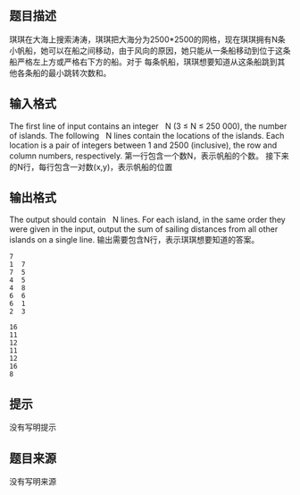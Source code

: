 


## 题目描述
琪琪在大海上搜索涛涛，琪琪把大海分为2500*2500的网格，现在琪琪拥有N条小帆船，她可以在船之间移动，由于风向的原因，她只能从一条船移动到位于这条船严格左上方或严格右下方的船。对于
每条帆船，琪琪想要知道从这条船跳到其他各条船的最小跳转次数和。
## 输入格式
The first line of input contains an integer   N (3 ≤ N ≤ 250 000), the number of islands. The following   N lines 
contain the locations of the islands. Each location is a pair of integers between 1 and 2500 (inclusive), the row and column numbers, respectively. 
第一行包含一个数N，表示帆船的个数。
接下来的N行，每行包含一对数(x,y)，表示帆船的位置
## 输出格式
The output should contain   N lines. For each island, in the same order they were given in the input, output 
the sum of sailing distances from all other islands on a single line. 
输出需要包含N行，表示琪琪想要知道的答案。

```input1
7 
1  7
7  5
4  5
4  8
6  6
6  1
2  3

```

```output1
16 
11 
12 
11 
12 
16 
8 
```

## 提示
没有写明提示
## 题目来源
没有写明来源


